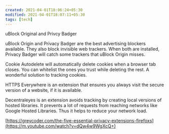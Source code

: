 ```yaml
---
created: 2021-04-01T18:06:24+05:30
modified: 2021-04-01T18:07:11+05:30
tags: [tech]
---
```


 uBlock Original and Privcy Badger

uBlock Origin and Privacy Badger are the best advertising blockers available. They also block invisible web trackers. When both are installed, Privacy Badger will catch some trackers that uBlock Origin misses.

Cookie Autodelete will automatically delete cookies when a browser tab closes. You can whitelist the ones you trust while deleting the rest. A wonderful solution to tracking cookies.

HTTPS Everywhere is an extension that ensures you always visit the secure version of a website, if it is available.

Decentraleyes is an extension avoids tracking by creating local versions of hosted libraries. It prevents a lot of requests from reaching networks like Google Hosted Libraries. Thus it helps to reduce your network load.

[https://greycoder.com/the-five-essential-privacy-extensions-firefoxs](https://m.youtube.com/watch?v=dQw4w9WgXcQ+) 
